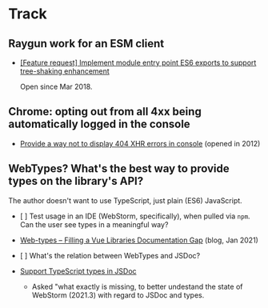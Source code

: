 # Track

## Raygun work for an ESM client

- [[Feature request] Implement module entry point ES6 exports to support tree-shaking enhancement](https://github.com/MindscapeHQ/raygun4js/issues/266)

   Open since Mar 2018.


<!-- not using Sveltestrap, any more..
## Sveltestrap: `preventDefault` on `Button`

- [using on:submit|preventDefault handler on Form component](https://github.com/bestguy/sveltestrap/issues/235)
-->

## Chrome: opting out from all 4xx being automatically logged in the console

- [Provide a way not to display 404 XHR errors in console](https://bugs.chromium.org/p/chromium/issues/detail?id=124534) (opened in 2012)


<!--
*Playground has its own, see `playground/TRACK.md`*
-->

## WebTypes? What's the best way to provide types on the library's API?

The author doesn't want to use TypeScript, just plain (ES6) JavaScript.

- [ ] Test usage in an IDE (WebStorm, specifically), when pulled via `npm`. Can the user see types in a meaningful way?

- [Web-types – Filling a Vue Libraries Documentation Gap](https://blog.jetbrains.com/webstorm/2021/01/web-types/) (blog, Jan 2021)

<!-- Not really TRACK, but let's keep here.. Make an issue if we need to act.
-->

- [ ] What's the relation between WebTypes and JSDoc?   

- [Support TypeScript types in JSDoc](https://youtrack.jetbrains.com/issue/WEB-35266)

   - Asked "what exactly is missing, to better undestand the state of WebStorm (2021.3) with regard to JSDoc and types.

